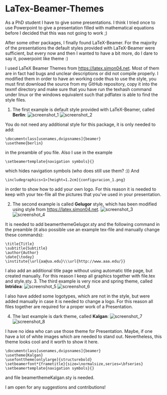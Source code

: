 # LaTex-Beamer-Themes
As a PhD student I have to give some presentations. I think I tried once to use Powerpoint to give a presentation filled with mathematical equations before I decided that this was not going to work ;)

After some other packages, I finally found LaTeX-Beamer. For the majority of the presentations the default styles provided with LaTeX-Beamer were sufficient, but every now and then I wanted to have a bit more, do I dare to say it, powerpoint like theme :)

I used LaTeX Beamer Themes from https://latex.simon04.net. Most of them are in fact had bugs and unclear descriptions or did not compile properly. I modified them in order to have an working code thus to use the style, you must first download the source from my GitHub repository, copy it into the texmf directory and make sure that you have run the texhash command under linux or the windows equivalent such that pdflatex is able to find the style files.

1. The first example is default style provided with LaTeX-Beamer, called **Berlin**:
![screenshot_1](https://cloud.githubusercontent.com/assets/28005338/25578777/b2d86c58-2e7a-11e7-96cb-a0131ecac081.png)
![screenshot_2](https://cloud.githubusercontent.com/assets/28005338/25578779/b5b62500-2e7a-11e7-9489-d881fa762e3d.png)

You do not need any additional style for this package, it is only needed to add:
```
\documentclass[usenames,dvipsnames]{beamer}
\usetheme{berlin}
```
in the preamble of you file. Also I use in the example
```
\setbeamertemplate{navigation symbols}{}
```
which hides navigation symbols (who does still use them? :)) And
```
\includegraphics<1>[height=1.2cm]{configuracion_1.png}
```
in order to show how to add your own logo. For this reason it is needed to keep with your tex-file all the pictures that you've used in your presentation.

2. The second example is  called **Gelugor** style, which has been modified using style from https://latex.simon04.net.
![screenshot_3](https://cloud.githubusercontent.com/assets/28005338/25579023/d0e7d952-2e7c-11e7-8af7-afbee61095dc.png)
![screenshot_4](https://cloud.githubusercontent.com/assets/28005338/25579024/d36a1848-2e7c-11e7-9c75-4ddf9263bfa1.png)

It is needed to add beamerthemeGelugor.sty and the following command in the preamble (it also possible use an example tex-file and manually change these commands):
```
\title{Title}
\subtitle{Subtitle}
\author{Author}
\date{\today}
\institute{\url{aa@ua.edu}\\\url{http://www.aaa.edu/}}
```
I also add an additional title page without using automatic title page, but created manually. For this reason I keep all graphics together with file.tex and style.sty.
3. The third example is very nice and spring theme, called **Intridea**:
![screenshot_5](https://cloud.githubusercontent.com/assets/28005338/25579169/006cb228-2e7e-11e7-825f-e15f2871a342.png)
![screenshot_6](https://cloud.githubusercontent.com/assets/28005338/25579170/021d0258-2e7e-11e7-893b-a58dc3353a3b.png)

I also have added some logotypes, which are not in the style, but were added manually in case it is needed to change a logo.
For this reason all files together are required for a proper work of a Presentation.

4. The last example is dark theme, called **Kalgan**:
![screenshot_7](https://cloud.githubusercontent.com/assets/28005338/25579234/b678e6cc-2e7e-11e7-8596-c7d2ae529318.png)
![screenshot_8](https://cloud.githubusercontent.com/assets/28005338/25579235/b679caec-2e7e-11e7-9520-38c05325c45d.png)

I have no idea who can use those theme for Presentation. Maybe, if one have a lot of white images which are needed to stand out.
Nevertheless, this theme looks cool and it worth to show it here.
```
\documentclass[usenames,dvipsnames]{beamer}
\usetheme{Kalgan}
\usefonttheme[onlylarge]{structurebold}
\setbeamerfont*{frametitle}{size=\normalsize,series=\bfseries}
\setbeamertemplate{navigation symbols}{}
```
and file beamerthemeKalgan.sty is needed.

I am open for any suggestions and contributions!
